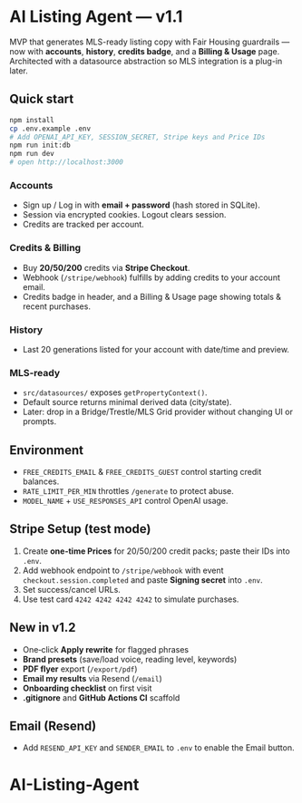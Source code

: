 # AI Listing Agent — v1.1

MVP that generates MLS-ready listing copy with Fair Housing guardrails — now with **accounts**, **history**, **credits badge**, and a **Billing & Usage** page. Architected with a datasource abstraction so MLS integration is a plug-in later.

## Quick start
```bash
npm install
cp .env.example .env
# Add OPENAI_API_KEY, SESSION_SECRET, Stripe keys and Price IDs
npm run init:db
npm run dev
# open http://localhost:3000
```

### Accounts
- Sign up / Log in with **email + password** (hash stored in SQLite).
- Session via encrypted cookies. Logout clears session.
- Credits are tracked per account.

### Credits & Billing
- Buy **20/50/200** credits via **Stripe Checkout**.
- Webhook (`/stripe/webhook`) fulfills by adding credits to your account email.
- Credits badge in header, and a Billing & Usage page showing totals & recent purchases.

### History
- Last 20 generations listed for your account with date/time and preview.

### MLS-ready
- `src/datasources/` exposes `getPropertyContext()`.
- Default source returns minimal derived data (city/state).
- Later: drop in a Bridge/Trestle/MLS Grid provider without changing UI or prompts.

## Environment
- `FREE_CREDITS_EMAIL` & `FREE_CREDITS_GUEST` control starting credit balances.
- `RATE_LIMIT_PER_MIN` throttles `/generate` to protect abuse.
- `MODEL_NAME` + `USE_RESPONSES_API` control OpenAI usage.

## Stripe Setup (test mode)
1. Create **one-time Prices** for 20/50/200 credit packs; paste their IDs into `.env`.
2. Add webhook endpoint to `/stripe/webhook` with event `checkout.session.completed` and paste **Signing secret** into `.env`.
3. Set success/cancel URLs.
4. Use test card `4242 4242 4242 4242` to simulate purchases.


## New in v1.2
- One‑click **Apply rewrite** for flagged phrases
- **Brand presets** (save/load voice, reading level, keywords)
- **PDF flyer** export (`/export/pdf`)
- **Email my results** via Resend (`/email`)
- **Onboarding checklist** on first visit
- **.gitignore** and **GitHub Actions CI** scaffold

## Email (Resend)
- Add `RESEND_API_KEY` and `SENDER_EMAIL` to `.env` to enable the Email button.
# AI-Listing-Agent
